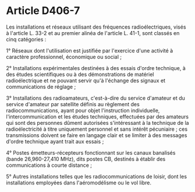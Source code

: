 # Article D406-7

Les installations et réseaux utilisant des fréquences radioélectriques, visés à l'article L. 33-2 et au premier alinéa de l'article L. 41-1, sont classés en cinq catégories :

1° Réseaux dont l'utilisation est justifiée par l'exercice d'une activité à caractère professionnel, économique ou social ;

2° Installations expérimentales destinées à des essais d'ordre technique, à des études scientifiques ou à des démonstrations de matériel radioélectrique et ne pouvant servir qu'à l'échange des signaux et communications de réglage ;

3° Installations des radioamateurs, c'est-à-dire du service d'amateur et du service d'amateur par satellite définis au règlement des radiocommunications, ayant pour objet l'instruction individuelle, l'intercommunication et les études techniques, effectuées par des amateurs qui sont des personnes dûment autorisées s'intéressant à la technique de la radioélectricité à titre uniquement personnel et sans intérêt pécuniaire ; ces transmissions doivent se faire en langage clair et se limiter à des messages d'ordre technique ayant trait aux essais ;

4° Postes émetteurs-récepteurs fonctionnant sur les canaux banalisés (bande 26,960-27,410 MHz), dits postes CB, destinés à établir des communications à courte distance ;

5° Autres installations telles que les radiocommunications de loisir, dont les installations employées dans l'aéromodélisme ou le vol libre.